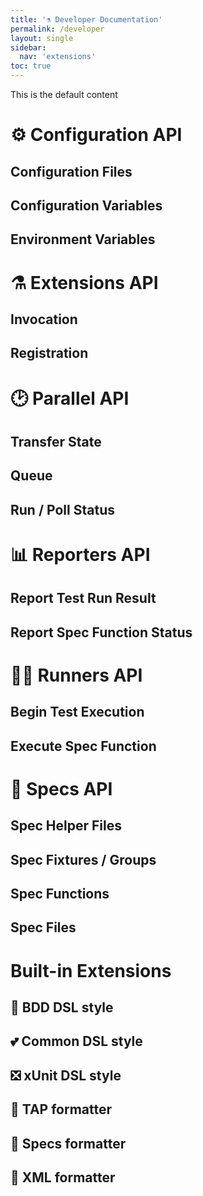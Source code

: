 ```yaml
---
title: '⚗️ Developer Documentation'
permalink: /developer
layout: single
sidebar:
  nav: 'extensions'
toc: true
---
```


This is the default content
# ⚙️ Configuration API









































## Configuration Files
## Configuration Variables
## Environment Variables
# ⚗️ Extensions API









































## Invocation









































## Registration









































# 🕑 Parallel API









































## Transfer State









































## Queue









































## Run / Poll Status









































# 📊 Reporters API









































## Report Test Run Result









































## Report Spec Function Status









































# 🏃‍♀️ Runners API









































## Begin Test Execution









































## Execute Spec Function









































# 🔬 Specs API









































## Spec Helper Files









































## Spec Fixtures / Groups









































## Spec Functions









































## Spec Files









































# Built-in Extensions









































## 👥 BDD DSL style
## 💕 Common DSL style
## ❎ xUnit DSL style
## 📰 TAP formatter
## 📜 Specs formatter
## 📑 XML formatter
